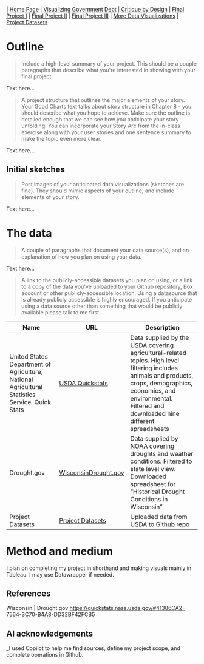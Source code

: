 | [Home Page](https://mcorliss7239.github.io/corliss-dataviz-portfolio/) | [Visualizing Government Debt](visualizing-government-debt) | [Critique by Design](critique-by-design) | [Final Project I](final-project-part-one) | [Final Project II](final-project-part-two) | [Final Project III](final-project-part-three) | [More Data Visualizations](More-Data-Visualizations) | [Project Datasets](Project-Data-Sets)

# Outline
> Include a high-level summary of your project.  This should be a couple paragraphs that describe what you're interested in showing with your final project. 
 
Text here...

> A project structure that outlines the major elements of your story.  Your Good Charts text talks about story structure in Chapter 8 - you should describe what you hope to achieve.  Make sure the outline is detailed enough that we can see how you anticipate your story unfolding.  You can incorporate your Story Arc from the in-class exercise along with your user stories and one sentence summary to make the topic even more clear. 

Text here...

## Initial sketches
> Post images of your anticipated data visualizations (sketches are fine). They should mimic aspects of your outline, and include elements of your story.  

Text here...

# The data

> A couple of paragraphs that document your data source(s), and an explanation of how you plan on using your data. 

Text here...

> A link to the publicly-accessible datasets you plan on using, or a link to a copy of the data you've uploaded to your Github repository, Box account or other publicly-accessible location. Using a datasource that is already publicly accessible is highly encouraged.  If you anticipate using a data source other than something that would be publicly available please talk to me first. 

| Name | URL | Description |
|------|-----|-------------|
|United States Department of Agriculture, National Agricultural Statistics Service, Quick Stats | [USDA Quickstats](https://quickstats.nass.usda.gov/) | Data supplied by the USDA covering agricultural-related topics. High level filtering includes animals and products, crops, demographics, economics, and environmental. Filtered and downloaded nine different spreadsheets |
|Drought.gov | [WisconsinDrought.gov](https://www.drought.gov/states/wisconsin) | Data supplied by NOAA covering droughts and weather conditions. Filtered to state level view. Downloaded spreadsheet for “Historical Drought Conditions in Wisconsin”|
|Project Datasets | [Project Datasets](Project-Data-Sets) | Uploaded data from USDA to Github repo |

# Method and medium
I plan on completing my project in shorthand and making visuals mainly in Tableau. I may use Datawrapper if needed.  

## References
Wisconsin | Drought.gov
https://quickstats.nass.usda.gov/#41386CA2-7564-3C70-B4A8-DD32BF42FCB5

## AI acknowledgements
_I used Copilot to help me find sources, define my project scope, and complete operations in Github.
